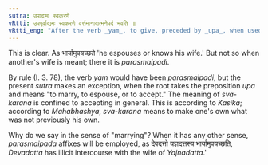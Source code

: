 ```yaml
---
sutra: उपाद्यमः स्वकरणे
vRtti: उपपूर्वाद्यमः स्वकरणे वर्त्तमानादात्मनेपदं भवति ॥
vRtti_eng: "After the verb _yam_, to give, preceded by _upa_, when used in the sense of "espousing," the _Atmanepada_ is employed."
---
```

This is clear. As भार्यामुपयच्छते 'he espouses or knows his wife.' But not so when another's wife is meant; there it is _parasmaipadi_.

By rule (I. 3. 78), the verb _yam_ would have been _parasmaipadi_, but the present _sutra_ makes an exception, when the root takes the preposition _upa_ and means "to marry, to espouse, or to accept." The meaning of _sva_-_karana_ is confined to accepting in general. This is according to _Kasika_; according to _Mahabhashya_, _sva_-_karana_ means to make one's own what was not previously his own.

Why do we say in the sense of "marrying"? When it has any other sense, _parasmaipada_ affixes will be employed, as देवदत्तो यज्ञदत्तस्य भार्यामुपयच्छति, _Devadatta_ has illicit intercourse with the wife of _Yajnadatta_.'
